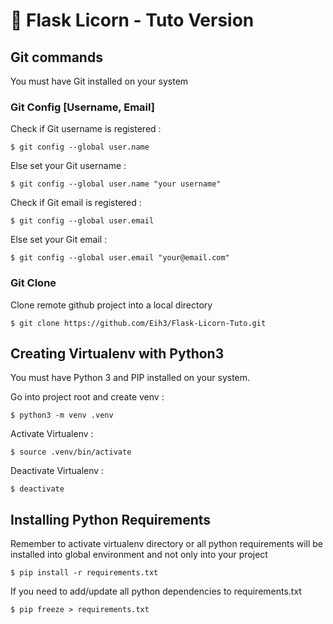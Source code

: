 :rainbow: Flask Licorn - Tuto Version
===========================

## Git commands
You must have Git installed on your system

### Git Config [Username, Email]
Check if Git username is registered :
``` shell
$ git config --global user.name 
```
Else set your Git username :
``` shell
$ git config --global user.name "your username"
```
Check if Git email is registered :
``` shell
$ git config --global user.email 
```
Else set your Git email :
``` shell
$ git config --global user.email "your@email.com"
```

### Git Clone 
Clone remote github project into a local directory

``` shell
$ git clone https://github.com/Eih3/Flask-Licorn-Tuto.git
```

## Creating Virtualenv with Python3
You must have Python 3 and PIP installed on your system.

Go into project root and create venv :
``` shell
$ python3 -m venv .venv 
```

Activate Virtualenv :
``` shell
$ source .venv/bin/activate
```

Deactivate Virtualenv :
``` shell
$ deactivate
```

## Installing Python Requirements
Remember to activate virtualenv directory or all python requirements will be installed
into global environment and not only into your project

``` shell
$ pip install -r requirements.txt
```

If you need to add/update all python dependencies to requirements.txt
``` shell
$ pip freeze > requirements.txt
```